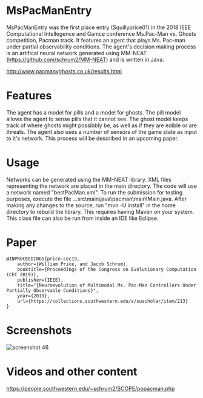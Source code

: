 # MsPacManEntry
MsPacManEntry was the first place entry (Squillyprice01) in the 2018 IEEE Computational Intellegence and Gamce conference Ms.Pac-Man vs. Ghosts competition, Pacman track. It features an agent that plays Ms. Pac-man under partial observability conditions. The agent's decision making process is an artifical neural network generated using MM-NEAT (https://github.com/schrum2/MM-NEAT) and is written in Java.

http://www.pacmanvghosts.co.uk/results.html

# Features
The agent has a model for pills and a model for ghosts. The pill model allows the agent to sense pills that it cannot see. The ghost model keeps track of where ghosts might possibbly be, as well as if they are edible or are threats. The agent also uses a number of sensors of the game state as input to it's network. This process will be described in an upcoming paper.

# Usage
Networks can be generated using the MM-NEAT library. XML files representing the network are placed in the main directory. The code will use a network named "bestPacMan.xml". To run the submission for testing purposes, execute the file ...src\main\java\pacman\main\Main.java. After making any changes to the source, run "mvn -U install" in the home directory to rebuild the library. This requires having Maven on your system. This class file can also be run from inside an IDE like Eclipse.

# Paper

```
@INPROCEEDINGS{price:cec19, 
    author={William Price, and Jacob Schrum}, 
    booktitle={Proceedings of the Congress on Evolutionary Computation (CEC 2019)}, 
    publisher={IEEE},
    title="{Neuroevolution of Multimodal Ms. Pac-Man Controllers Under Partially Observable Conditions}", 
    year={2019},
    url={https://collections.southwestern.edu/s/suscholar/item/213}
}
```

# Screenshots
![screenshot 46](https://user-images.githubusercontent.com/15305479/46963246-b8c79b00-d06a-11e8-8b1a-43888be2249d.png)

# Videos and other content

https://people.southwestern.edu/~schrum2/SCOPE/popacman.php

